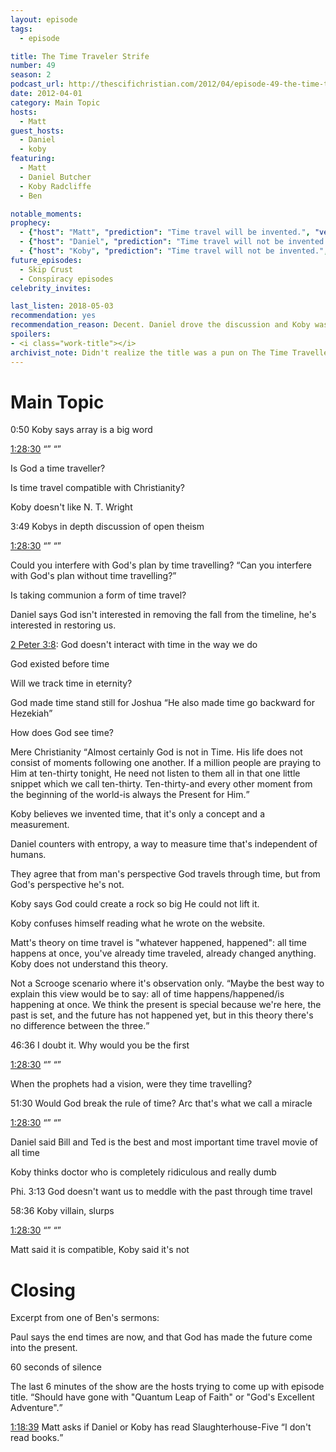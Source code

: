 ```yaml
---
layout: episode
tags:
  - episode

title: The Time Traveler Strife
number: 49
season: 2
podcast_url: http://thescifichristian.com/2012/04/episode-49-the-time-traveler-strife/
date: 2012-04-01
category: Main Topic
hosts:
  - Matt
guest_hosts:
  - Daniel
  - koby 
featuring:
  - Matt
  - Daniel Butcher
  - Koby Radcliffe
  - Ben

notable_moments:
prophecy: 
  - {"host": "Matt", "prediction": "Time travel will be invented.", "veracity": true, "comments": ""}
  - {"host": "Daniel", "prediction": "Time travel will not be invented.", "veracity": true, "comments": ""}
  - {"host": "Koby", "prediction": "Time travel will not be invented.", "veracity": true, "comments": ""}
future_episodes: 
  - Skip Crust
  - Conspiracy episodes
celebrity_invites: 

last_listen: 2018-05-03
recommendation: yes
recommendation_reason: Decent. Daniel drove the discussion and Koby was Koby. 
spoilers: 
- <i class="work-title"></i>
archivist_note: Didn't realize the title was a pun on The Time Traveller's Wife until the post-credits scene.
---
```

# Main Topic
0:50
Koby says array is a big word
<div class="quote">
  <a class="timestamp tag is-medium is-rounded is-primary" href="/#t=1:28:30">1:28:30</a>
  <span class="quote-context is-size-6"></span>
  <q class="ben"></q>
  <q class="matt"></q>
</div>

Is God a time traveller? 

Is time travel compatible with Christianity? 

Koby doesn't like N. T. Wright

3:49
Kobys in depth discussion of open theism
<div class="quote">
  <a class="timestamp tag is-medium is-rounded is-primary" href="/#t=1:28:30">1:28:30</a>
  <span class="quote-context is-size-6"></span>
  <q class="ben"></q>
  <q class="matt"></q>
</div>

Could you interfere with God's plan by time travelling? <q class="archivist inline">Can you interfere with God's plan without time travelling?</q>

Is taking communion a form of time travel? 

Daniel says God isn't interested in removing the fall from the timeline, he's interested in restoring us.

[2 Peter 3:8](https://www.biblegateway.com/passage/?search=2+Peter+3%3A8&version=ESV): God doesn't interact with time in the way we do

God existed before time

Will we track time in eternity?

God made time stand still for Joshua <q class="archivist inline">He also made time go backward for Hezekiah</q>

How does God see time? 

<div class="quote">
  <span class="quote-context is-size-6">Mere Christianity</span>
  <q data-name="C. S. Lewis">Almost certainly God is not in Time. His life does not consist of moments following one another. If a million people are praying to Him at ten-thirty tonight, He need not listen to them all in that one little snippet which we call ten-thirty. Ten-thirty-and every other moment from the beginning of the world-is always the Present for Him.</q>
</div>

Koby believes we invented time, that it's only a concept and a measurement.

Daniel counters with entropy, a way to measure time that's independent of humans. 

They agree that from man's perspective God travels through time, but from God's perspective he's not. 

Koby says God could create a rock so big He could not lift it.

Koby confuses himself reading what he wrote on the website.

Matt's theory on time travel is "whatever happened, happened": all time happens at once, you've already time traveled, already changed anything. Koby does not understand this theory.

Not a Scrooge scenario where it's observation only. <q class="archivist inline">Maybe the best way to explain this view would be to say: all of time happens/happened/is happening at once. We think the present is special because we're here, the past is set, and the future has not happened yet, but in this theory there's no difference between the three.</q>

46:36 
I doubt it. Why would you be the first
<div class="quote">
  <a class="timestamp tag is-medium is-rounded is-primary" href="/#t=1:28:30">1:28:30</a>
  <span class="quote-context is-size-6"></span>
  <q class="ben"></q>
  <q class="matt"></q>
</div>

When the prophets had a vision, were they time travelling? 

51:30
Would God break the rule of time? 
Arc that's what we call a miracle
<div class="quote">
  <a class="timestamp tag is-medium is-rounded is-primary" href="/#t=1:28:30">1:28:30</a>
  <span class="quote-context is-size-6"></span>
  <q class="ben"></q>
  <q class="matt"></q>
</div>

Daniel said Bill and Ted is the best and most important time travel movie of all time 

Koby thinks doctor who is completely ridiculous and really dumb

Phi. 3:13 God doesn't want us to meddle with the past through time travel

58:36 
Koby villain, slurps 
<div class="quote">
  <a class="timestamp tag is-medium is-rounded is-primary" href="/#t=1:28:30">1:28:30</a>
  <span class="quote-context is-size-6"></span>
  <q class="ben"></q>
  <q class="matt"></q>
</div>

Matt said it is compatible, Koby said it's not


# Closing
Excerpt from one of Ben's sermons:

Paul says the end times are now, and that God has made the future come into the present.

60 seconds of silence 

The last 6 minutes of the show are the hosts trying to come up with episode title. <q class="archivist inline">Should have gone with "Quantum Leap of Faith" or "God's Excellent Adventure".</q>

<div class="quote">
  <a class="timestamp tag is-medium is-rounded is-primary" href="http://thescifichristian.com/2012/04/episode-49-the-time-traveler-strife/#t=1:18:39">1:18:39</a>
  <span class="quote-context is-size-6">Matt asks if Daniel or Koby has read Slaughterhouse-Five</span>
  <q class="koby">I don't read books.</q>
</div>









<i class="work-title"></i>